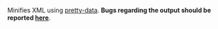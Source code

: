 Minifies XML using [pretty-data](https://github.com/vkiryukhin/pretty-data). **Bugs regarding the output should be reported [here](https://github.com/vkiryukhin/pretty-data/issues/new)**.
